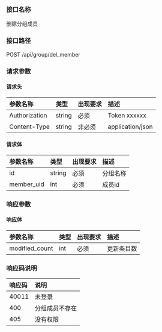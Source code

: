 ### 接口名称
删除分组成员

### 接口路径
POST /api/group/del_member

### 请求参数

#### 请求头

参数名称      | 类型   | 出现要求 | 描述
:-------------|:-------|:-------|:------------
Authorization | string | 必须     | Token xxxxxx
Content-Type  | string | 非必须   | application/json

#### 请求体

参数名称   | 类型   | 出现要求 | 描述
:----------|:-------|:-------|:----
id         | string | 必须     | 分组名称
member_uid | int    | 必须     | 成员id

### 响应参数

#### 响应体

参数名称      | 类型 | 出现要求 | 描述
:-------------|:-----|:-------|:-----
modified_count | int  | 必须     | 更新条目数

### 响应码说明

响应码 | 说明
:------|:-------
40011  | 未登录
400    | 分组成员不存在
405    | 没有权限